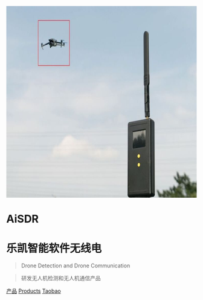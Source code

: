 <!-- _coverpage.md -->
<p><img src="./style/coverpage.jpg" align="middle"  width="746" height="507" /></p>

# **AiSDR**
# **乐凯智能软件无线电**
> Drone Detection and Drone Communication  
  
> 研发无人机检测和无人机通信产品
   

[产品](/zh-cn/readme.md)
[Products](/en-us/readme.md)
[Taobao](https://aisdr.taobao.com)